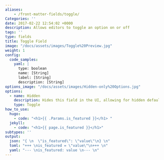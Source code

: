```yaml
---
aliases:
    - /front-matter-fields/toggle/
Categories: ''
date: 2017-02-22 12:54:02 +0000
description: Allows editors to toggle an option on or off
tags: ''
type: fields
title: Toggle Field
image: "/docs/assets/images/Toggle%20Preview.jpg"
weight: 1
config:
  code_samples:
    yaml: |
      type: boolean
      name: [String]
      label: [String]
      description: [String] 
options_image: "/docs/assets/images/Hidden-only%20Options.jpg"
options:
  - name: Hidden
    description: Hides this field in the UI, allowing for hidden default values.
    type: Toggle
how_to_use:
  hugo: 
    - code: "<h1>{{ .Params.is_featured }}</h1> "
  jekyll: 
    - code: "<h1>{{ page.is_featured }}</h1>"
subtypes: ''
output:
  json: "{ \n  \"is_featured\": \"value\"\n} \n"
  toml: "+++ \nis_featured = \"value\"\n+++ \n"
  yaml: "--- \nis_featured: value \n--- \n"
---
```

